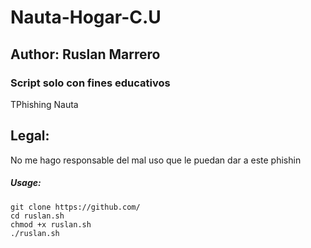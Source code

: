 # Nauta-Hogar-C.U
## Author: Ruslan Marrero
### Script solo con fines educativos

TPhishing Nauta

## Legal:
No me hago responsable del mal uso que le puedan dar a este phishin


##### Usage:
```
git clone https://github.com/
cd ruslan.sh
chmod +x ruslan.sh
./ruslan.sh
